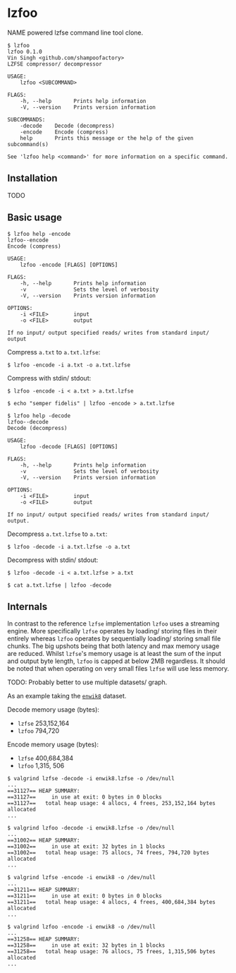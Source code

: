 # lzfoo

NAME powered lzfse command line tool clone.

```
$ lzfoo
lzfoo 0.1.0
Vin Singh <github.com/shampoofactory>
LZFSE compressor/ decompressor

USAGE:
    lzfoo <SUBCOMMAND>

FLAGS:
    -h, --help       Prints help information
    -V, --version    Prints version information

SUBCOMMANDS:
    -decode    Decode (decompress)
    -encode    Encode (compress)
    help       Prints this message or the help of the given subcommand(s)

See 'lzfoo help <command>' for more information on a specific command.
```

## Installation

TODO


## Basic usage

```
$ lzfoo help -encode
lzfoo--encode 
Encode (compress)

USAGE:
    lzfoo -encode [FLAGS] [OPTIONS]

FLAGS:
    -h, --help       Prints help information
    -v               Sets the level of verbosity
    -V, --version    Prints version information

OPTIONS:
    -i <FILE>        input
    -o <FILE>        output

If no input/ output specified reads/ writes from standard input/ output
```

Compress `a.txt` to `a.txt.lzfse`:
```
$ lzfoo -encode -i a.txt -o a.txt.lzfse
```

Compress with stdin/ stdout:
```
$ lzfoo -encode -i < a.txt > a.txt.lzfse
```
```
$ echo "semper fidelis" | lzfoo -encode > a.txt.lzfse
```

```
$ lzfoo help -decode
lzfoo--decode 
Decode (decompress)

USAGE:
    lzfoo -decode [FLAGS] [OPTIONS]

FLAGS:
    -h, --help       Prints help information
    -v               Sets the level of verbosity
    -V, --version    Prints version information

OPTIONS:
    -i <FILE>        input
    -o <FILE>        output

If no input/ output specified reads/ writes from standard input/ output.
```

Decompress `a.txt.lzfse` to `a.txt`:
```
$ lzfoo -decode -i a.txt.lzfse -o a.txt
```

Decompress with stdin/ stdout:
```
$ lzfoo -decode -i < a.txt.lzfse > a.txt
```
```
$ cat a.txt.lzfse | lzfoo -decode
```

## Internals

In contrast to the reference `lzfse` implementation `lzfoo` uses a streaming engine.
More specifically `lzfse` operates by loading/ storing files in their entirely whereas `lzfoo` operates by sequentially loading/ storing small file chunks.
The big upshots being that both latency and max memory usage are reduced.
Whilst `lzfse`'s memory usage is at least the sum of the input and output byte length, `lzfoo` is capped at below 2MB regardless. It should be noted that when operating on very small files `lzfse` will use less memory.

TODO: Probably better to use multiple datasets/ graph.

As an example taking the [`enwik8`](https://cs.fit.edu/~mmahoney/compression/textdata.html) dataset.

Decode memory usage (bytes): 
* `lzfse` 253,152,164
* `lzfoo` 794,720

Encode memory usage (bytes):
* `lzfse` 400,684,384
* `lzfoo` 1,315, 506

```
$ valgrind lzfse -decode -i enwik8.lzfse -o /dev/null
...
==31127== HEAP SUMMARY:
==31127==     in use at exit: 0 bytes in 0 blocks
==31127==   total heap usage: 4 allocs, 4 frees, 253,152,164 bytes allocated
...

$ valgrind lzfoo -decode -i enwik8.lzfse -o /dev/null
...
==31002== HEAP SUMMARY:
==31002==     in use at exit: 32 bytes in 1 blocks
==31002==   total heap usage: 75 allocs, 74 frees, 794,720 bytes allocated
...

$ valgrind lzfse -encode -i enwik8 -o /dev/null
...
==31211== HEAP SUMMARY:
==31211==     in use at exit: 0 bytes in 0 blocks
==31211==   total heap usage: 4 allocs, 4 frees, 400,684,384 bytes allocated
...

$ valgrind lzfoo -encode -i enwik8 -o /dev/null
...
==31258== HEAP SUMMARY:
==31258==     in use at exit: 32 bytes in 1 blocks
==31258==   total heap usage: 76 allocs, 75 frees, 1,315,506 bytes allocated
...

```


